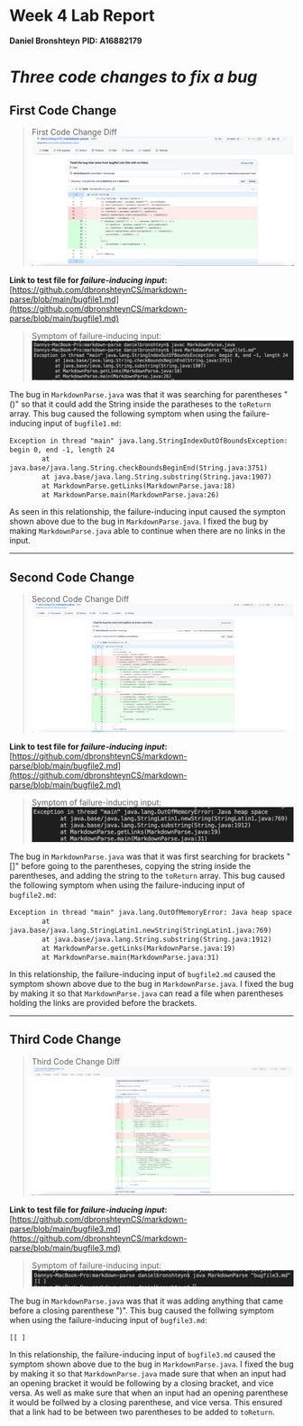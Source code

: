# Week 4 Lab Report 
**Daniel Bronshteyn**
**PID: A16882179**

# *Three code changes to fix a bug*


## First Code Change

>First Code Change Diff
![First Code Change Diff](Week4ImagesFolder/Fixbugfile1.png)

**Link to test file for *failure-inducing input*:** [https://github.com/dbronshteynCS/markdown-parse/blob/main/bugfile1.md](https://github.com/dbronshteynCS/markdown-parse/blob/main/bugfile1.md)

>Symptom of failure-inducing input:
![Symptom1](Week4ImagesFolder/Symptombugfile1.png)

The bug in `MarkdownParse.java` was that it was searching for parentheses "()" so that it could add the String inside the paratheses to the `toReturn` array. This bug caused the following symptom when using the failure-inducing input of `bugfile1.md`:
```
Exception in thread "main" java.lang.StringIndexOutOfBoundsException: begin 0, end -1, length 24
        at java.base/java.lang.String.checkBoundsBeginEnd(String.java:3751)
        at java.base/java.lang.String.substring(String.java:1907)
        at MarkdownParse.getLinks(MarkdownParse.java:18)
        at MarkdownParse.main(MarkdownParse.java:26)
```
As seen in this relationship, the failure-inducing input caused the sympton shown above due to the bug in `MarkdownParse.java`. I fixed the bug by making `MarkdownParse.java` able to continue when there are no links in the input.

---

## Second Code Change

>Second Code Change Diff
![Second Code Change Diff](Week4ImagesFolder/Fixbugfile2.png)

**Link to test file for *failure-inducing input*:** [https://github.com/dbronshteynCS/markdown-parse/blob/main/bugfile2.md](https://github.com/dbronshteynCS/markdown-parse/blob/main/bugfile2.md)

>Symptom of failure-inducing input:
![Symptom2](Week4ImagesFolder/Symptombugfile2.png)

The bug in `MarkdownParse.java` was that it was first searching for brackets "[]" before going to the parentheses, copying the string inside the parentheses, and adding the string to the `toReturn` array. This bug caused the following symptom when using the failure-inducing input of `bugfile2.md`:
```
Exception in thread "main" java.lang.OutOfMemoryError: Java heap space
        at java.base/java.lang.StringLatin1.newString(StringLatin1.java:769)
        at java.base/java.lang.String.substring(String.java:1912)
        at MarkdownParse.getLinks(MarkdownParse.java:19)
        at MarkdownParse.main(MarkdownParse.java:31)
```
In this relationship, the failure-inducing input of `bugfile2.md` caused the symptom shown above due to the bug in `MarkdownParse.java`. I fixed the bug by making it so that `MarkdownParse.java` can read a file when parentheses holding the links are provided before the brackets. 

---

## Third Code Change

>Third Code Change Diff
![Third Code Change Diff](Week4ImagesFolder/Fixbugfile3.png)

**Link to test file for *failure-inducing input*:** [https://github.com/dbronshteynCS/markdown-parse/blob/main/bugfile3.md](https://github.com/dbronshteynCS/markdown-parse/blob/main/bugfile3.md)

>Symptom of failure-inducing input:
![Symptom3](Week4ImagesFolder/Symptombugfile3.png)

The bug in `MarkdownParse.java` was that it was adding anything that came before a closing parenthese ")". This bug caused the follwing symptom when using the failure-inducing input of `bugfile3.md`:
```
[[ ]
```
In this relationship, the failure-inducing input of `bugfile3.md` caused the symptom shown above due to the bug in `MarkdownParse.java`. I fixed the bug by making it so that `MarkdownParse.java` made sure that when an input had an opening bracket it would be following by a closing bracket, and vice versa. As well as make sure that when an input had an opening parenthese it would be follwed by a closing parenthese, and vice versa. This ensured that a link had to be between two parentheses to be added to `toReturn`. 

